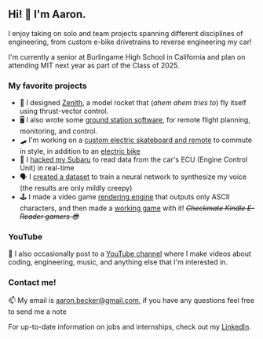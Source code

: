 ## Hi! 👋 I'm Aaron.

I enjoy taking on solo and team projects spanning different disciplines of engineering, from custom e-bike drivetrains to reverse engineering my car!

I'm currently a senior at Burlingame High School in California and plan on attending MIT next year as part of the Class of 2025.

### My favorite projects

- 🚀 I designed [Zenith](https://github.com/aaroexxt/TVCRocket), a model rocket that (*ahem ahem tries to*) fly itself using thrust-vector control.
- 🖥️ I also wrote some [ground station software](https://github.com/aaroexxt/RocketGroundStation), for remote flight planning, monitoring, and control.
- 🛹 I'm working on a [custom electric skateboard and remote](https://github.com/aaroexxt/ESkateOS) to commute in style, in addition to an [electric bike](https://github.com/aaroexxt/BikeOSMKII)
- 🚗 I [hacked my Subaru](https://github.com/aaroexxt/CarHacking) to read data from the car's ECU (Engine Control Unit) in real-time
- 🗣 I [created a dataset](https://github.com/aaroexxt/tacotron) to train a neural network to synthesize my voice (the results are only mildly creepy)
- 🕹️ I made a video game [rendering engine](https://github.com/aaroexxt/Platformed) that outputs only ASCII characters, and then made a [working game](https://www.aaronbecker.tech/projects/code/platformedv5/) with it! ~~*Checkmate Kindle E-Reader gamers 😎*~~

### YouTube

🎥 I also occasionally post to a [YouTube channel](https://www.youtube.com/channel/UCqDrVuzqneQY3KwUUoAEITA) where I make videos about coding, engineering, music, and anything else that I'm interested in.

### Contact me!

📫 My email is [aaron.becker@gmail.com](mailto:aaron.becker@gmail.com), if you have any questions feel free to send me a note

For up-to-date information on jobs and internships, check out my [LinkedIn](https://www.linkedin.com/in/aaron-m-becker/).
